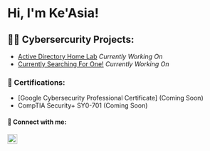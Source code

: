 <h1>Hi, I'm Ke'Asia! </h1>

<h2>👩‍💻 Cybersercurity Projects:</h2>

- [Active Directory Home Lab](https://github.com/KeasiaCyber/ActiveDirectoryLab/tree/main) *Currently Working On*
- [Currently Searching For One!](https://github.com/KeasiaCyber/LABEL) *Currently Working On*

<h3>📜 Certifications: </h3>


- [Google Cybersecurity Professional Certificate] (Coming Soon)
- CompTIA Security+ SY0-701 (Coming Soon)

<h4> 🔗 Connect with me:</h4>

[<img align="left" alt="JoshMadakor | LinkedIn" width="22px" src="https://cdn.jsdelivr.net/npm/simple-icons@v3/icons/linkedin.svg" />][linkedin]

[linkedin]: https://www.linkedin.com/in/keasiaglenn

<!--
**KeasiaCyber/KeasiaCyber** is a ✨ _special_ ✨ repository because its `README.md` (this file) appears on your GitHub profile.

Here are some ideas to get you started:

- 🔭 I’m currently working on ...
- 🌱 I’m currently learning ...
- 👯 I’m looking to collaborate on ...
- 🤔 I’m looking for help with ...
- 💬 Ask me about ...
- 📫 How to reach me: ...
- 😄 Pronouns: ...
- ⚡ Fun fact: ...
-->
